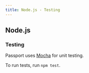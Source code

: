 ```yaml
---
title: Node.js - Testing
---
```


## Node.js

### Testing

Passport uses [Mocha](https://mochajs.org/) for unit testing.

To run tests, run `npm test`.
